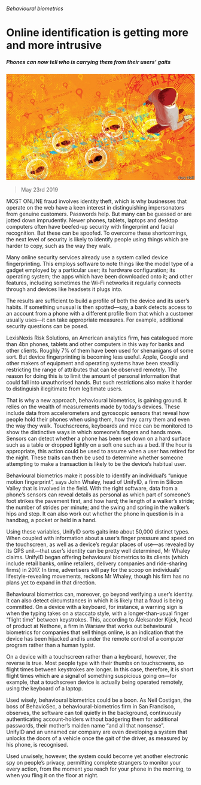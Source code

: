 ###### Behavioural biometrics

# Online identification is getting more and more intrusive 

##### Phones can now tell who is carrying them from their users’ gaits 

![image](images/20190525_std001.jpg) 

> May 23rd 2019 

MOST ONLINE fraud involves identity theft, which is why businesses that operate on the web have a keen interest in distinguishing impersonators from genuine customers. Passwords help. But many can be guessed or are jotted down imprudently. Newer phones, tablets, laptops and desktop computers often have beefed-up security with fingerprint and facial recognition. But these can be spoofed. To overcome these shortcomings, the next level of security is likely to identify people using things which are harder to copy, such as the way they walk. 

Many online security services already use a system called device fingerprinting. This employs software to note things like the model type of a gadget employed by a particular user; its hardware configuration; its operating system; the apps which have been downloaded onto it; and other features, including sometimes the Wi-Fi networks it regularly connects through and devices like headsets it plugs into. 

The results are sufficient to build a profile of both the device and its user’s habits. If something unusual is then spotted—say, a bank detects access to an account from a phone with a different profile from that which a customer usually uses—it can take appropriate measures. For example, additional security questions can be posed. 

LexisNexis Risk Solutions, an American analytics firm, has catalogued more than 4bn phones, tablets and other computers in this way for banks and other clients. Roughly 7% of them have been used for shenanigans of some sort. But device fingerprinting is becoming less useful. Apple, Google and other makers of equipment and operating systems have been steadily restricting the range of attributes that can be observed remotely. The reason for doing this is to limit the amount of personal information that could fall into unauthorised hands. But such restrictions also make it harder to distinguish illegitimate from legitimate users. 

That is why a new approach, behavioural biometrics, is gaining ground. It relies on the wealth of measurements made by today’s devices. These include data from accelerometers and gyroscopic sensors that reveal how people hold their phones when using them, how they carry them and even the way they walk. Touchscreens, keyboards and mice can be monitored to show the distinctive ways in which someone’s fingers and hands move. Sensors can detect whether a phone has been set down on a hard surface such as a table or dropped lightly on a soft one such as a bed. If the hour is appropriate, this action could be used to assume when a user has retired for the night. These traits can then be used to determine whether someone attempting to make a transaction is likely to be the device’s habitual user. 

Behavioural biometrics make it possible to identify an individual’s “unique motion fingerprint”, says John Whaley, head of UnifyID, a firm in Silicon Valley that is involved in the field. With the right software, data from a phone’s sensors can reveal details as personal as which part of someone’s foot strikes the pavement first, and how hard; the length of a walker’s stride; the number of strides per minute; and the swing and spring in the walker’s hips and step. It can also work out whether the phone in question is in a handbag, a pocket or held in a hand. 

Using these variables, UnifyID sorts gaits into about 50,000 distinct types. When coupled with information about a user’s finger pressure and speed on the touchscreen, as well as a device’s regular places of use—as revealed by its GPS unit—that user’s identity can be pretty well determined, Mr Whaley claims. UnifyID began offering behavioural biometrics to its clients (which include retail banks, online retailers, delivery companies and ride-sharing firms) in 2017. In time, advertisers will pay for the scoop on individuals’ lifestyle-revealing movements, reckons Mr Whaley, though his firm has no plans yet to expand in that direction. 

Behavioural biometrics can, moreover, go beyond verifying a user’s identity. It can also detect circumstances in which it is likely that a fraud is being committed. On a device with a keyboard, for instance, a warning sign is when the typing takes on a staccato style, with a longer-than-usual finger “flight time” between keystrokes. This, according to Aleksander Kijek, head of product at Nethone, a firm in Warsaw that works out behavioural biometrics for companies that sell things online, is an indication that the device has been hijacked and is under the remote control of a computer program rather than a human typist. 

On a device with a touchscreen rather than a keyboard, however, the reverse is true. Most people type with their thumbs on touchscreens, so flight times between keystrokes are longer. In this case, therefore, it is short flight times which are a signal of something suspicious going on—for example, that a touchscreen device is actually being operated remotely, using the keyboard of a laptop. 

Used wisely, behavioural biometrics could be a boon. As Neil Costigan, the boss of BehavioSec, a behavioural-biometrics firm in San Francisco, observes, the software can toil quietly in the background, continuously authenticating account-holders without badgering them for additional passwords, their mother’s maiden name “and all that nonsense”. UnifyID and an unnamed car company are even developing a system that unlocks the doors of a vehicle once the gait of the driver, as measured by his phone, is recognised. 

Used unwisely, however, the system could become yet another electronic spy on people’s privacy, permitting complete strangers to monitor your every action, from the moment you reach for your phone in the morning, to when you fling it on the floor at night. 

